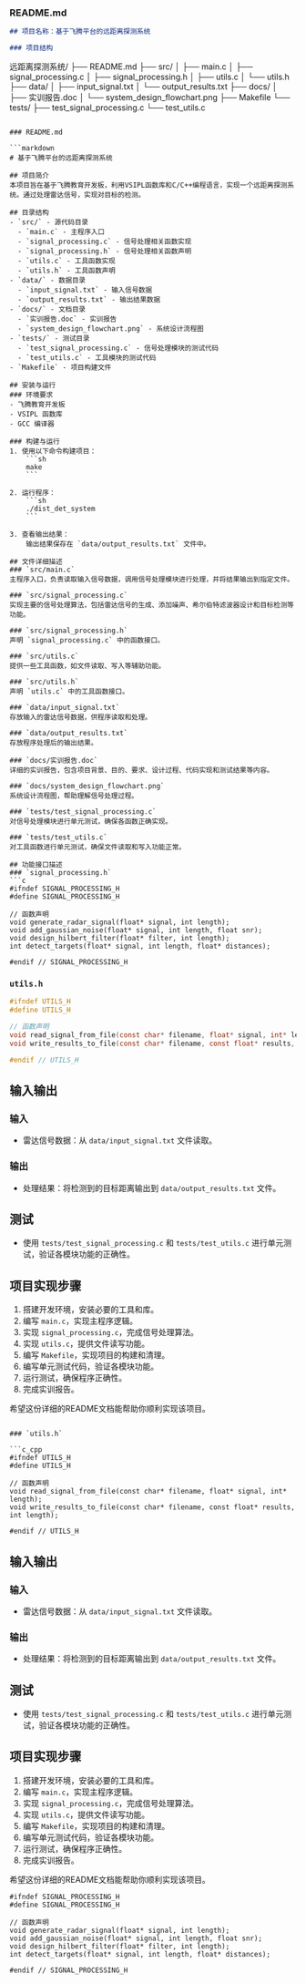 ### README.md

```markdown
## 项目名称：基于飞腾平台的远距离探测系统

### 项目结构
```
远距离探测系统/
├── README.md
├── src/
│   ├── main.c
│   ├── signal_processing.c
│   ├── signal_processing.h
│   ├── utils.c
│   └── utils.h
├── data/
│   ├── input_signal.txt
│   └── output_results.txt
├── docs/
│   ├── 实训报告.doc
│   └── system_design_flowchart.png
├── Makefile
└── tests/
    ├── test_signal_processing.c
    └── test_utils.c
```

### README.md

```markdown
# 基于飞腾平台的远距离探测系统

## 项目简介
本项目旨在基于飞腾教育开发板，利用VSIPL函数库和C/C++编程语言，实现一个远距离探测系统。通过处理雷达信号，实现对目标的检测。

## 目录结构
- `src/` - 源代码目录
  - `main.c` - 主程序入口
  - `signal_processing.c` - 信号处理相关函数实现
  - `signal_processing.h` - 信号处理相关函数声明
  - `utils.c` - 工具函数实现
  - `utils.h` - 工具函数声明
- `data/` - 数据目录
  - `input_signal.txt` - 输入信号数据
  - `output_results.txt` - 输出结果数据
- `docs/` - 文档目录
  - `实训报告.doc` - 实训报告
  - `system_design_flowchart.png` - 系统设计流程图
- `tests/` - 测试目录
  - `test_signal_processing.c` - 信号处理模块的测试代码
  - `test_utils.c` - 工具模块的测试代码
- `Makefile` - 项目构建文件

## 安装与运行
### 环境要求
- 飞腾教育开发板
- VSIPL 函数库
- GCC 编译器

### 构建与运行
1. 使用以下命令构建项目：
    ```sh
    make
    ```

2. 运行程序：
    ```sh
    ./dist_det_system
    ```

3. 查看输出结果：
    输出结果保存在 `data/output_results.txt` 文件中。

## 文件详细描述
### `src/main.c`
主程序入口，负责读取输入信号数据，调用信号处理模块进行处理，并将结果输出到指定文件。

### `src/signal_processing.c`
实现主要的信号处理算法，包括雷达信号的生成、添加噪声、希尔伯特滤波器设计和目标检测等功能。

### `src/signal_processing.h`
声明 `signal_processing.c` 中的函数接口。

### `src/utils.c`
提供一些工具函数，如文件读取、写入等辅助功能。

### `src/utils.h`
声明 `utils.c` 中的工具函数接口。

### `data/input_signal.txt`
存放输入的雷达信号数据，供程序读取和处理。

### `data/output_results.txt`
存放程序处理后的输出结果。

### `docs/实训报告.doc`
详细的实训报告，包含项目背景、目的、要求、设计过程、代码实现和测试结果等内容。

### `docs/system_design_flowchart.png`
系统设计流程图，帮助理解信号处理过程。

### `tests/test_signal_processing.c`
对信号处理模块进行单元测试，确保各函数正确实现。

### `tests/test_utils.c`
对工具函数进行单元测试，确保文件读取和写入功能正常。

## 功能接口描述
### `signal_processing.h`
```c
#ifndef SIGNAL_PROCESSING_H
#define SIGNAL_PROCESSING_H

// 函数声明
void generate_radar_signal(float* signal, int length);
void add_gaussian_noise(float* signal, int length, float snr);
void design_hilbert_filter(float* filter, int length);
int detect_targets(float* signal, int length, float* distances);

#endif // SIGNAL_PROCESSING_H
```

### `utils.h`
```c
#ifndef UTILS_H
#define UTILS_H

// 函数声明
void read_signal_from_file(const char* filename, float* signal, int* length);
void write_results_to_file(const char* filename, const float* results, int length);

#endif // UTILS_H
```

## 输入输出
### 输入
- 雷达信号数据：从 `data/input_signal.txt` 文件读取。

### 输出
- 处理结果：将检测到的目标距离输出到 `data/output_results.txt` 文件。

## 测试
- 使用 `tests/test_signal_processing.c` 和 `tests/test_utils.c` 进行单元测试，验证各模块功能的正确性。

## 项目实现步骤
1. 搭建开发环境，安装必要的工具和库。
2. 编写 `main.c`，实现主程序逻辑。
3. 实现 `signal_processing.c`，完成信号处理算法。
4. 实现 `utils.c`，提供文件读写功能。
5. 编写 `Makefile`，实现项目的构建和清理。
6. 编写单元测试代码，验证各模块功能。
7. 运行测试，确保程序正确性。
8. 完成实训报告。

希望这份详细的README文档能帮助你顺利实现该项目。
```

### `utils.h`

```c_cpp
#ifndef UTILS_H
#define UTILS_H

// 函数声明
void read_signal_from_file(const char* filename, float* signal, int* length);
void write_results_to_file(const char* filename, const float* results, int length);

#endif // UTILS_H
```

## 输入输出

### 输入

- 雷达信号数据：从 `data/input_signal.txt` 文件读取。

### 输出

- 处理结果：将检测到的目标距离输出到 `data/output_results.txt` 文件。

## 测试

- 使用 `tests/test_signal_processing.c` 和 `tests/test_utils.c` 进行单元测试，验证各模块功能的正确性。

## 项目实现步骤

1. 搭建开发环境，安装必要的工具和库。
2. 编写 `main.c`，实现主程序逻辑。
3. 实现 `signal_processing.c`，完成信号处理算法。
4. 实现 `utils.c`，提供文件读写功能。
5. 编写 `Makefile`，实现项目的构建和清理。
6. 编写单元测试代码，验证各模块功能。
7. 运行测试，确保程序正确性。
8. 完成实训报告。

希望这份详细的README文档能帮助你顺利实现该项目。

```c_cpp
#ifndef SIGNAL_PROCESSING_H
#define SIGNAL_PROCESSING_H

// 函数声明
void generate_radar_signal(float* signal, int length);
void add_gaussian_noise(float* signal, int length, float snr);
void design_hilbert_filter(float* filter, int length);
int detect_targets(float* signal, int length, float* distances);

#endif // SIGNAL_PROCESSING_H
```
